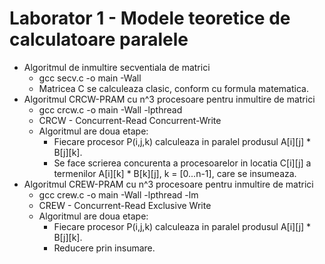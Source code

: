 # Laborator 1 - Modele teoretice de calculatoare paralele

* Algoritmul de inmultire secventiala de matrici
    * gcc secv.c -o main -Wall
    * Matricea C se calculeaza clasic, conform cu formula matematica.
* Algoritmul CRCW-PRAM cu n^3 procesoare pentru inmultire de matrici
    * gcc crcw.c -o main -Wall -lpthread
    * CRCW - Concurrent-Read Concurrent-Write
    * Algoritmul are doua etape:
        * Fiecare procesor P(i,j,k) calculeaza in paralel produsul A[i][j] * B[j][k].
        * Se face scrierea concurenta a procesoarelor in locatia C[i][j] a termenilor A[i][k] * B[k][j], k = [0...n-1], care se insumeaza.
* Algoritmul CREW-PRAM cu n^3 procesoare pentru inmultire de matrici
    * gcc crew.c -o main -Wall -lpthread -lm
    * CREW - Concurrent-Read Exclusive Write
    * Algoritmul are doua etape:
        * Fiecare procesor P(i,j,k) calculeaza in paralel produsul A[i][j] * B[j][k].
        * Reducere prin insumare.
